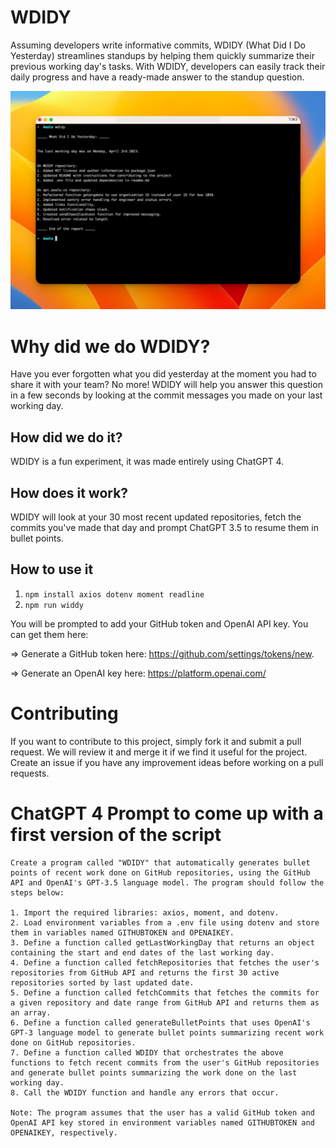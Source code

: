 # WDIDY
Assuming developers write informative commits, WDIDY (What Did I Do Yesterday) streamlines standups by helping them quickly summarize their previous working day's tasks. With WDIDY, developers can easily track their daily progress and have a ready-made answer to the standup question.

![Wdidy screenshot](https://raw.githubusercontent.com/axolo-co/WDIDY/main/images/wdidyscreenshot.jpg)

# Why did we do WDIDY? 

Have you ever forgotten what you did yesterday at the moment you had to share it with your team? No more! WDIDY will help you answer this question in a few seconds by looking at the commit messages you made on your last working day.

## How did we do it?

WDIDY is a fun experiment, it was made entirely using ChatGPT 4.

## How does it work? 

WDIDY will look at your 30 most recent updated repositories, fetch the commits you've made that day and prompt ChatGPT 3.5 to resume them in bullet points.

## How to use it

1. ``npm install axios dotenv moment readline``
2. ``npm run widdy``

You will be prompted to add your GitHub token and OpenAI API key. You can get them here:

=> Generate a GitHub token here: https://github.com/settings/tokens/new.

=> Generate an OpenAI key here: https://platform.openai.com/

# Contributing

If you want to contribute to this project, simply fork it and submit a pull request. We will review it and merge it if we find it useful for the project. Create an issue if you have any improvement ideas before working on a pull requests.

# ChatGPT 4 Prompt to come up with a first version of the script
```
Create a program called "WDIDY" that automatically generates bullet points of recent work done on GitHub repositories, using the GitHub API and OpenAI's GPT-3.5 language model. The program should follow the steps below:

1. Import the required libraries: axios, moment, and dotenv.
2. Load environment variables from a .env file using dotenv and store them in variables named GITHUBTOKEN and OPENAIKEY.
3. Define a function called getLastWorkingDay that returns an object containing the start and end dates of the last working day.
4. Define a function called fetchRepositories that fetches the user's repositories from GitHub API and returns the first 30 active repositories sorted by last updated date.
5. Define a function called fetchCommits that fetches the commits for a given repository and date range from GitHub API and returns them as an array.
6. Define a function called generateBulletPoints that uses OpenAI's GPT-3 language model to generate bullet points summarizing recent work done on GitHub repositories.
7. Define a function called WDIDY that orchestrates the above functions to fetch recent commits from the user's GitHub repositories and generate bullet points summarizing the work done on the last working day.
8. Call the WDIDY function and handle any errors that occur.

Note: The program assumes that the user has a valid GitHub token and OpenAI API key stored in environment variables named GITHUBTOKEN and OPENAIKEY, respectively.

```